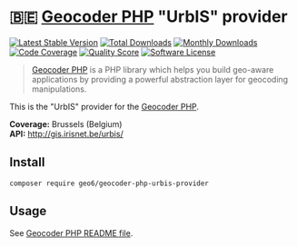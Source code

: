 # :belgium: [Geocoder PHP](https://github.com/geocoder-php/Geocoder) "UrbIS" provider

[![Latest Stable Version](https://poser.pugx.org/geo6/geocoder-php-urbis-provider/v/stable)](https://packagist.org/packages/geo6/geocoder-php-urbis-provider)
[![Total Downloads](https://poser.pugx.org/geo6/geocoder-php-urbis-provider/downloads)](https://packagist.org/packages/geo6/geocoder-php-urbis-provider)
[![Monthly Downloads](https://poser.pugx.org/geo6/geocoder-php-urbis-provider/d/monthly.png)](https://packagist.org/packages/geo6/geocoder-php-urbis-provider)
[![Code Coverage](https://img.shields.io/scrutinizer/coverage/g/geo6/geocoder-php-urbis-provider.svg?style=flat-square)](https://scrutinizer-ci.com/g/geo6/geocoder-php-urbis-provider)
[![Quality Score](https://img.shields.io/scrutinizer/g/geo6/geocoder-php-urbis-provider.svg?style=flat-square)](https://scrutinizer-ci.com/g/geo6/geocoder-php-urbis-provider)
[![Software License](https://img.shields.io/badge/license-MIT-brightgreen.svg)](LICENSE)

> [Geocoder PHP](https://github.com/geocoder-php/Geocoder) is a PHP library which helps you build geo-aware applications by providing a powerful abstraction layer for geocoding manipulations.

This is the "UrbIS" provider for the [Geocoder PHP](https://github.com/geocoder-php/Geocoder).

**Coverage:** Brussels (Belgium)  
**API:** <http://gis.irisnet.be/urbis/>

## Install

    composer require geo6/geocoder-php-urbis-provider

## Usage

See [Geocoder PHP README file](https://github.com/geocoder-php/Geocoder/blob/master/README.md).
